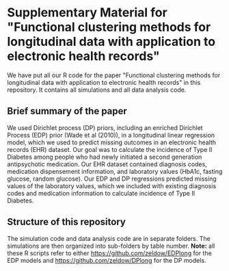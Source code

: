 # Supplementary Material for "Functional clustering methods for longitudinal data with application to electronic health records"

We have put all our R code for the paper "Functional clustering methods for longitudinal data with application to electronic health records" in this repository. It contains all simulations and all data analysis code.

## Brief summary of the paper

We used Dirichlet process (DP) priors, including an enriched Dirichlet Process (EDP) prior (Wade et al (2010)), in a longitudinal linear regression model, which we used to predict missing outcomes in an electronic health records (EHR) dataset. Our goal was to calculate the incidence of Type II Diabetes among people who had newly initiated a second generation antipsychotic medication. Our EHR dataset contained diagnosis codes, medication dispensement information, and laboratory values (HbA1c, fasting glucose, random glucose). Our EDP and DP regressions predicted missing values of the laboratory values, which we included with existing diagnosis codes and medication information to calculate incidence of Type II Diabetes.

## Structure of this repository

The simulation code and data analysis code are in separate folders. The simulations are then organized into sub-folders by table number. **Note:** all these R scripts refer to either https://github.com/zeldow/EDPlong for the EDP models and https://github.com/zeldow/DPlong for the DP models. 

